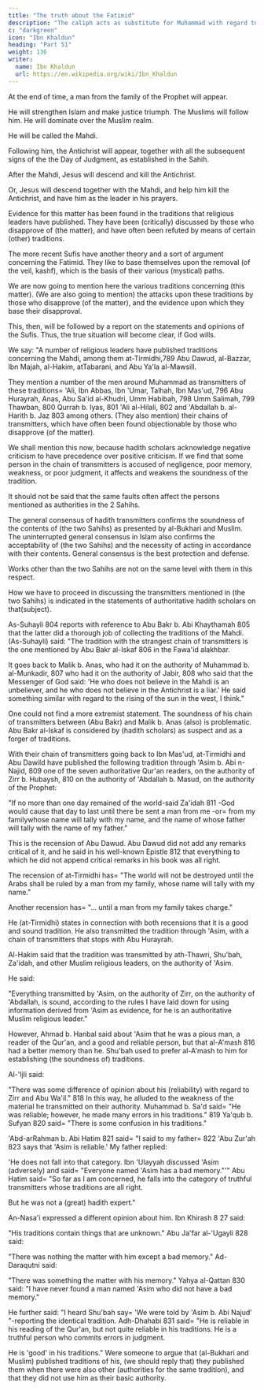 ```yaml
---
title: "The truth about the Fatimid"
description: "The caliph acts as substitute for Muhammad with regard to the preservation of Islam and the political leadership of the world"
c: "darkgreen"
icon: "Ibn Khaldun"
heading: "Part 51"
weight: 136
writer:
  name: Ibn Khaldun
  url: https://en.wikipedia.org/wiki/Ibn_Khaldun
---
```



At the end of time, a man from the family of the Prophet will <!-- without fail --> appear. <!--  make his appearance, one who --> 

He will strengthen Islam and make justice triumph. The Muslims will follow him. He will dominate over the Muslim realm. 

He will be called the Mahdi. 

Following him, the Antichrist will appear, together with all the subsequent signs of the the Day of Judgment, as established in <!-- (the sound tradition of) --> the Sahih. 

After the Mahdi, Jesus will descend and kill the Antichrist. 

Or, Jesus will descend together with the Mahdi, and help him kill the Antichrist, and have him as the leader in his prayers.

Evidence for this matter has been found in the traditions that religious leaders have published. They have been (critically) discussed by those who disapprove of (the matter), and have often been refuted by means of certain (other)
traditions. <!-- 788 -->

The more recent Sufis have another theory and a sort of argument concerning the Fatimid. They like to base themselves upon the removal (of the veil, kashf), which is the basis of their various (mystical) paths.

We are now going to mention here the various traditions concerning (this matter). (We are also going to mention) the attacks upon these traditions by those who disapprove (of the matter), and the evidence upon which they base their disapproval. 

This, then, will be followed by a report on the statements and opinions of the Sufis. Thus, the true situation will become clear, if God wills.

We say: "A number of religious leaders have published traditions concerning the Mahdi, among them at-Tirmidhi,789 Abu Dawud, <!-- 790 --> al-Bazzar, <!-- 791 --> Ibn Majah, <!-- 792 --> al-Hakim,<!-- 793 --> atTabarani,<!-- 794 --> and Abu Ya'la al-Mawsill.

<!--  795 --> 
They mention a number of the men around Muhammad as transmitters of these traditions= 'Ali, Ibn Abbas, Ibn 'Umar, Talhah, Ibn Mas'ud, 796 Abu Hurayrah, Anas, Abu Sa'id al-Khudri, <!-- 797 --> Umm Habibah, 798 Umm Salimah, 799 Thawban, 800 Qurrah b. lyas, 801 'Ali al-Hilali, 802 and 'Abdallah b. al-Harith b. Jaz 803 among others. (They also mention) their chains of transmitters, which have often been found objectionable by
those who disapprove (of the matter).

We shall mention this now, because hadith scholars acknowledge negative criticism to have precedence over positive criticism.
If we find that some person in the chain of transmitters is accused of negligence,
poor memory, weakness, or poor judgment, it affects and weakens the soundness of
the tradition. 

It should not be said that the same faults often affect the persons mentioned as authorities in the 2 Sahihs. 

The general consensus of hadith transmitters confirms the soundness of the contents of (the two Sahihs) as presented
by al-Bukhari and Muslim. The uninterrupted general consensus in Islam also
confirms the acceptability of (the two Sahihs) and the necessity of acting in
accordance with their contents. General consensus is the best protection and defense.

Works other than the two Sahihs are not on the same level with them in this respect. 

How we have to proceed in discussing the transmitters mentioned in (the two Sahihs) is indicated in the statements of authoritative hadith scholars on that(subject). 

As-Suhayli 804 reports with reference to Abu Bakr b. Abi Khaythamah 805 that the latter did a thorough job of collecting the traditions of the Mahdi. (As-Suhayli) said: "The tradition with the strangest chain of transmitters is the one
mentioned by Abu Bakr al-Iskaf 806 in the Fawa'id alakhbar. 

It goes back to Malik b. Anas, who had it on the authority of Muhammad b. al-Munkadir, 807 who had it
on the authority of Jabir, 808 who said that the Messenger of God said: 'He who does not believe in the Mahdi is an unbeliever, and he who does not believe in the Antichrist is a liar.' He said something similar with regard to the rising of the sun in
the west, I think." 

One could not find a more extremist statement. The soundness of his chain of transmitters between (Abu Bakr) and Malik b. Anas (also) is problematic. Abu Bakr al-Iskaf is considered by (hadith scholars) as suspect and as
a forger of traditions.

With their chain of transmitters going back to Ibn Mas'ud, at-Tirmidhi and Abu Dawild have published the following tradition through 'Asim b. Abi n-Najid, 809 one of the seven authoritative Qur'an readers, on the authority of Zirr b.
Hubaysh, 810 on the authority of 'Abdallah b. Masud, on the authority of the Prophet:

"If no more than one day remained of the world-said Za'idah 811 -God would cause that day to last until there be sent a man from me -or= from my familywhose name will tally with my name, and the name of whose father will tally with the name of my father."

This is the recension of Abu Dawud. Abu Dawud did not add any remarks critical of it, and he said in his well-known Epistle 812 that everything to which he did not append critical remarks in his book was all right.

The recension of at-Tirmidhi has= "The world will not be destroyed until the Arabs shall be ruled by a man from my family, whose name will tally with my name."

Another recension has= "... until a man from my family takes charge." 

He (at-Tirmidhi) states in connection with both recensions that it is a good and sound tradition. He also transmitted the tradition through 'Asim, with a chain of transmitters that stops with Abu Hurayrah.

Al-Hakim said that the tradition was transmitted by ath-Thawri, <!-- 813 --> Shu'bah,<!--  814 --> Za'idah, and other Muslim religious leaders, on the authority of 'Asim.

He said:

"Everything transmitted by 'Asim, on the authority of Zirr, on the authority of 'Abdallah, is sound, according to the rules I have laid down for using information derived from 'Asim as evidence, for he is an authoritative Muslim religious leader."


However, <!-- 815 --> Ahmad b. Hanbal said about 'Asim that he was a pious man, a reader of the Qur'an, and a good and reliable person, but that al-A'mash 816 had a better memory than he. Shu'bah used to prefer al-A'mash to him for establishing (the soundness of) traditions. 

Al-'Ijli <!-- 817 --> said: 

"There was some difference of opinion about his (reliability) with regard to Zirr and Abu Wa'il." 818 In this way, he alluded to the weakness of the material he transmitted on their authority. Muhammad b. Sa'd said= "He was reliable; however, he made many errors in his traditions." 819 Ya'qub b. Sufyan 820 said= "There is some confusion in his traditions." 

'Abd-arRahman b. Abi Hatim 821 said= "I said to my father= 822 'Abu Zur'ah 823 says that 'Asim is reliable.' My father replied:

'He does not fall into that category. Ibn 'Ulayyah <!-- 824 --> discussed 'Asim (adversely) and said= "Everyone named 'Asim has a bad memory."'" Abu Hatim said= "So far as I am concerned, he falls into the category of truthful transmitters whose traditions are all right. 

But he was not a (great) hadith expert."

An-Nasa'i expressed a different opinion about him. Ibn Khirash 8 27 said:

"His traditions contain things that are unknown." Abu Ja'far al-'Ugayli 828 said:

"There was nothing the matter with him except a bad memory." Ad-Daraqutni said:

"There was something the matter with his memory." Yahya al-Qattan 830 said: "I have never found a man named 'Asim who did not have a bad memory." 

He further said: "I heard Shu'bah say= 'We were told by 'Asim b. Abi Najud' "-reporting the identical tradition. Adh-Dhahabi 831 said= "He is reliable in his reading of the Qur'an, but not quite reliable in his traditions. He is a truthful
person who commits errors in judgment. 

He is 'good' in his traditions." Were someone to argue that (al-Bukhari and Muslim) published traditions of his, (we
should reply that) they published them when there were also other (authorities for the same tradition), and that they did not use him as their basic authority. <!-- And God
knows better. -->
